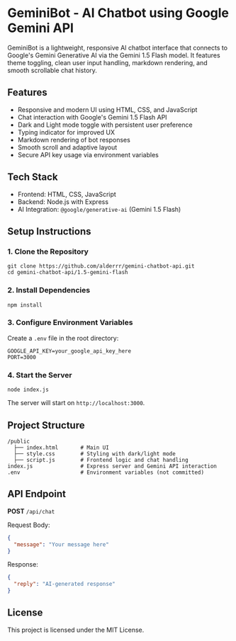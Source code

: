# GeminiBot - AI Chatbot using Google Gemini API

GeminiBot is a lightweight, responsive AI chatbot interface that connects to Google's Gemini Generative AI via the Gemini 1.5 Flash model. It features theme toggling, clean user input handling, markdown rendering, and smooth scrollable chat history.

## Features

- Responsive and modern UI using HTML, CSS, and JavaScript
- Chat interaction with Google's Gemini 1.5 Flash API
- Dark and Light mode toggle with persistent user preference
- Typing indicator for improved UX
- Markdown rendering of bot responses
- Smooth scroll and adaptive layout
- Secure API key usage via environment variables

## Tech Stack

- Frontend: HTML, CSS, JavaScript
- Backend: Node.js with Express
- AI Integration: `@google/generative-ai` (Gemini 1.5 Flash)

## Setup Instructions

### 1. Clone the Repository

```
git clone https://github.com/alderrr/gemini-chatbot-api.git
cd gemini-chatbot-api/1.5-gemini-flash
```

### 2. Install Dependencies

```
npm install
```

### 3. Configure Environment Variables

Create a `.env` file in the root directory:

```
GOOGLE_API_KEY=your_google_api_key_here
PORT=3000
```

### 4. Start the Server

```
node index.js
```

The server will start on `http://localhost:3000`.

## Project Structure

```
/public
  ├── index.html       # Main UI
  ├── style.css        # Styling with dark/light mode
  ├── script.js        # Frontend logic and chat handling
index.js               # Express server and Gemini API interaction
.env                   # Environment variables (not committed)
```

## API Endpoint

**POST** `/api/chat`

Request Body:
```json
{
  "message": "Your message here"
}
```

Response:
```json
{
  "reply": "AI-generated response"
}
```

## License

This project is licensed under the MIT License.